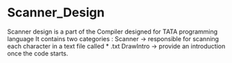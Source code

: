 # Scanner_Design
Scanner design is a part of the Compiler designed for TATA programming language
It contains two categories :
Scanner   -> responsible for scanning each character in a text file called * .txt
DrawIntro -> provide an introduction once the code starts.
